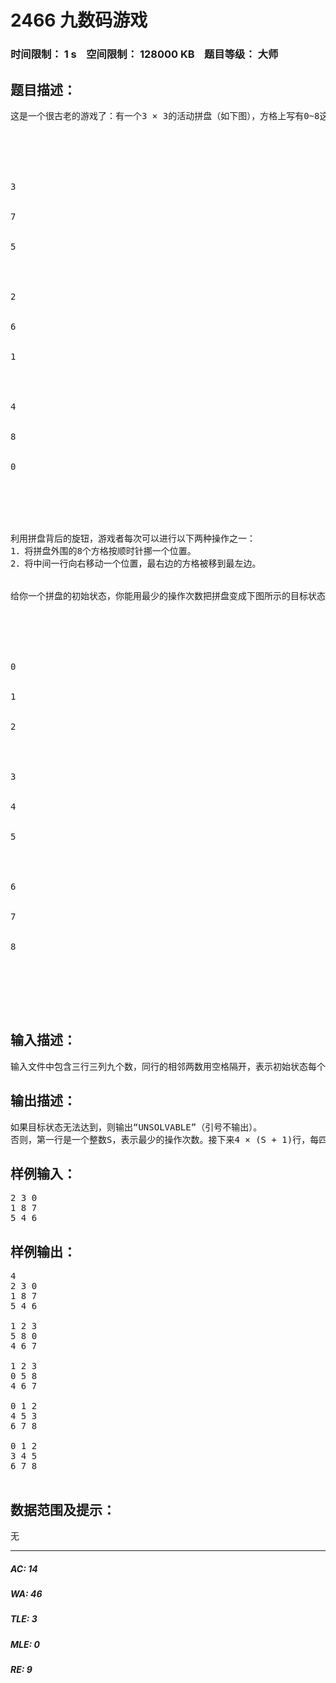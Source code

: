 # 2466 九数码游戏   
### 时间限制： 1 s&nbsp;&nbsp;&nbsp;&nbsp;空间限制： 128000 KB&nbsp;&nbsp;&nbsp;&nbsp;题目等级： 大师  
## 题目描述：  

<pre>
这是一个很古老的游戏了：有一个3 × 3的活动拼盘（如下图），方格上写有0~8这九个数字。例如：
 





3


7


5




2


6


1




4


8


0





 
利用拼盘背后的旋钮，游戏者每次可以进行以下两种操作之一：
1．将拼盘外围的8个方格按顺时针挪一个位置。
2．将中间一行向右移动一个位置，最右边的方格被移到最左边。
 
 
给你一个拼盘的初始状态，你能用最少的操作次数把拼盘变成下图所示的目标状态吗？
 





0


1


2




3


4


5




6


7


8





 
</pre>
  
  
## 输入描述：  

<pre>
输入文件中包含三行三列九个数，同行的相邻两数用空格隔开，表示初始状态每个方格上的数字。初始状态不会是目标状态。
</pre>
  
  
## 输出描述：  

<pre>
如果目标状态无法达到，则输出“UNSOLVABLE”（引号不输出）。
否则，第一行是一个整数S，表示最少的操作次数。接下来4 × (S + 1)行，每四行表示一个状态：前三行每行三个整数，相邻两数用空格隔开，表示每个方格上的数字，第四行是一个空行，作为分隔。第一个状态必须是初始状态，最后一个状态必须是目标状态。
</pre>
  
  
## 样例输入：  

<pre>
2 3 0
1 8 7
5 4 6
</pre>
  
  
## 样例输出：  

<pre>
4
2 3 0
1 8 7
5 4 6
 
1 2 3
5 8 0
4 6 7
 
1 2 3
0 5 8
4 6 7
 
0 1 2
4 5 3
6 7 8
 
0 1 2
3 4 5
6 7 8
 
</pre>
  
  
## 数据范围及提示：  

<pre>
无
</pre>
  
  
***  

##### AC: 14  
##### WA: 46  
##### TLE: 3  
##### MLE: 0  
##### RE: 9  
